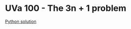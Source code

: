 # UVa 100 - The 3n + 1 problem

[Python solution](https://github.com/sjsakib/cs/blob/master/algorithms/the-algorithm-design-manual/programming-challenges/uva100/uva100.py)
